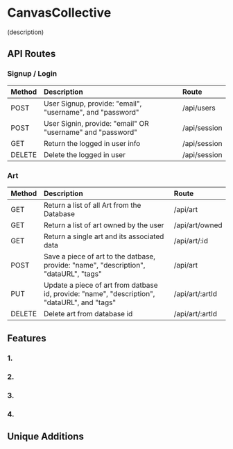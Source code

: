 # CanvasCollective

(description)

## API Routes

### Signup / Login
| Method | Description | Route |
|:---|:---|:---|
| POST | User Signup, provide: "email", "username", and "password" | /api/users |
| POST | User Signin, provide: "email" OR "username" and "password" | /api/session |
| GET | Return the logged in user info | /api/session |
| DELETE | Delete the logged in user | /api/session |

### Art
| Method | Description | Route |
|:---|:---|:---|
| GET | Return a list of all Art from the Database | /api/art |
| GET | Return a list of art owned by the user | /api/art/owned |
| GET | Return a single art and its associated data | /api/art/:id |
| POST | Save a piece of art to the datbase, provide: "name", "description", "dataURL", "tags" | /api/art |
| PUT | Update a piece of art from datbase id, provide: "name", "description", "dataURL", and "tags" | /api/art/:artId |
| DELETE | Delete art from database id | /api/art/:artId |


## Features

### 1.

### 2.

### 3.

### 4.


## Unique Additions
